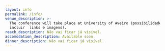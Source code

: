 ```yaml
---
layout: info
permalink: /info/
venue_description: >-
  The conference will take place at University of Aveiro (possibilidade de
  incluir  links e imagens).
reach_description: Não vai ficar já visível.
accomodation_description: Available soon.
dinner_description: Não vai ficar já visível.
---
```


